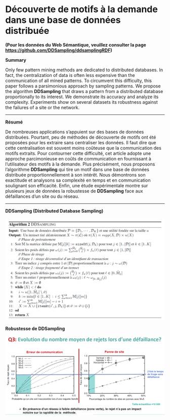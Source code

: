 # Découverte de motifs à la demande dans une base de données distribuée

**(Pour les données du Web Sémantique, veuillez consulter la page https://github.com/DDSampling/ddsamplingRDF)**

**Summary**

Only few pattern mining methods are dedicated to distributed databases. In fact, the centralization of data is often less expensive than the communication of all mined patterns. To circumvent this difficulty, this paper follows a parsimonious approach by sampling patterns. We propose the algorithm **DDSampling** that draws a pattern from a distributed database proportionally to its interest. We demonstrate its accuracy and analyze its complexity. Experiments show on several datasets its robustness against the failures of a site or the network.
****************************************************************************************

**Résumé**

De nombreuses applications s’appuient sur des bases de données distribuées. Pourtant, peu de méthodes de découverte de motifs ont été proposées pour les extraire sans centraliser les données. Il faut dire que cette centralisation est souvent moins coûteuse que la communication des motifs extraits. Pour contourner cette difficulté, cet article adopte une approche parcimonieuse en coûts de communication en fournissant à l’utilisateur des motifs à la demande. Plus précisément, nous proposons l’algorithme **DDSampling** qui tire un motif dans une base de données distribuée proportionnellement à son intérêt. Nous démontrons son exactitude et analysons sa complexité en temps et en communication soulignant son efficacité. Enfin, une étude expérimentale montre sur plusieurs jeux de données la robustesse de **DDSampling** face aux défaillances d’un site ou du réseau.
****************************************************************************************


**DDSampling (Distributed Database Sampling)**

![Alt text](https://github.com/DDSampling/DDSampling/blob/master/Dataset%20no%20splited/DDSampling.PNG?raw=true "Title")

**Robustesse de DDSampling**

![Alt text](https://github.com/DDSampling/DDSampling/blob/master/Dataset%20no%20splited/TRejet1.PNG?raw=true "Title")
